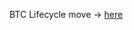 BTC Lifecycle move -> [here](https://github.com/mosi-arch/research/blob/main/Mathematics/06-btc-mining-life-cycle.md)
